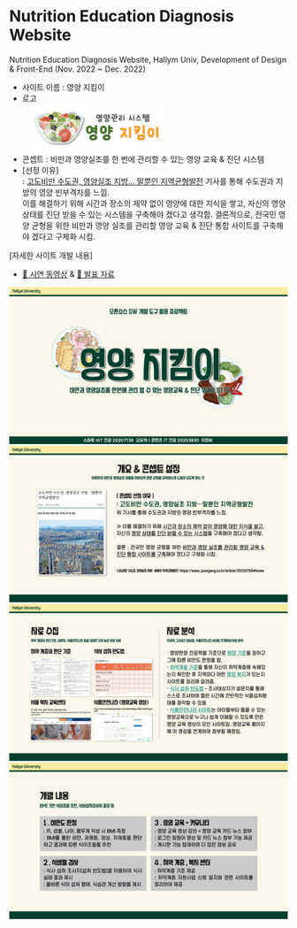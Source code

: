 # Nutrition Education Diagnosis Website
Nutrition Education Diagnosis Website, Hallym Univ, Development of Design & Front-End (Nov. 2022 ~ Dec. 2022) <br>

- 사이트 이름 : 영양 지킴이
- 로고 <br>
   &nbsp; &nbsp; <img src="img/Logo.png" width="240" height="87.5">
- 콘셉트 : 비만과 영양실조를 한 번에 관리할 수 있는 영양 교육 & 진단 시스템 <br>
- [선정 이유]<br>
: [고도비만 수도권, 영양실조 지방... 말뿐인 지역균형발전](https://www.joongang.co.kr/article/25026768#home) 기사를 통해 수도권과 지방의 영양 빈부격차를 느낌.<br>
이를 해결하기 위해 시간과 장소의 제약 없이 영양에 대한 지식을 쌓고, 자신의 영양 상태를 진단 받을 수 있는 시스템을 구축해야 겠다고 생각함. 결론적으로, 전국민 영양 균형을 위한 비만과 영양 실조를 관리할 영양 교육 & 진단 통합 사이트를 구축해야 겠다고 구체화 시킴.<br>

[자세한 사이트 개발 내용]
- [🎥 시연 동영상](https://www.youtube.com/watch?v=wbbpgStU9_g) & [📑 발표 자료](https://www.miricanvas.com/v/11ltj6s)

<img src="img/001.jpg">
<img src="img/004.jpg">
<img src="img/005.jpg">
<img src="img/006.jpg">
